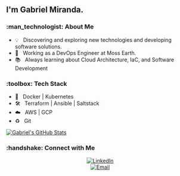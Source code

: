 <h2> I'm Gabriel Miranda.</h2>

<h3> :man_technologist: About Me </h3>

- :bulb:      &nbsp; Discovering and exploring new technologies and developing software solutions.
- :briefcase: &nbsp; Working as a DevOps Engineer at Moss Earth.
- :books:     &nbsp; Always learning about Cloud Architecture, IaC, and Software Development

<h3> :toolbox: Tech Stack</h3>

- :whale:             &nbsp; Docker | Kubernetes
- :hammer_and_wrench: &nbsp; Terraform | Ansible | Saltstack
- :cloud:             &nbsp; AWS | GCP
- :recycle:           &nbsp; Git

[![Gabriel's GitHub Stats](https://github-readme-stats.vercel.app/api?username=gabriel8fm&show_icons=true)](https://github.com/gabriel8fm)

<h3> :handshake: Connect with Me </h3>

<p align="center">
<a href="https://www.linkedin.com/in/gabriel8fm/"><img alt="LinkedIn" src="https://img.shields.io/badge/LinkedIn-Gabriel%20Miranda-blue?style=flat-%20%20%20%20square&logo=linkedin"><br></a>
<a href="mailto:contato@gabrielmiranda.me"><img alt="Email" src="https://img.shields.io/badge/Email-contato@gabrielmiranda.me-blue?style=flat-square&logo=gmail"></a>
</p>
